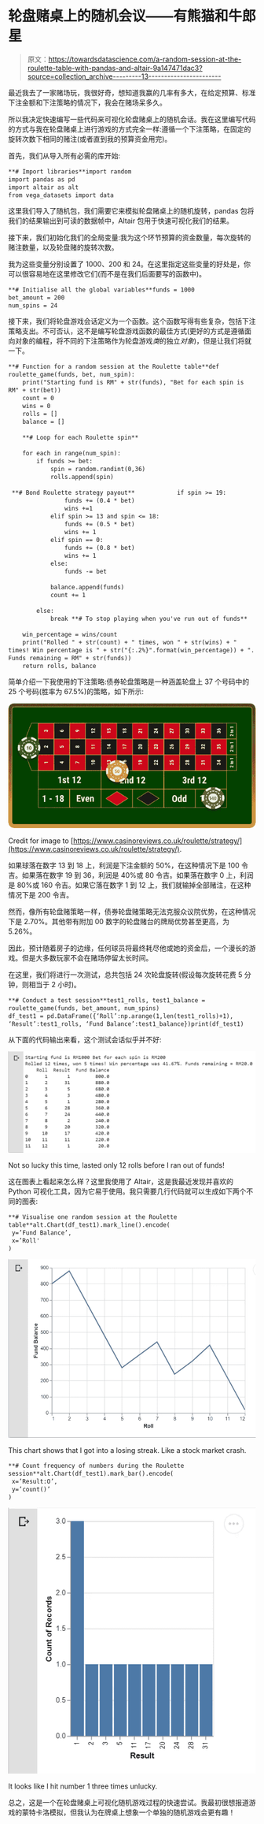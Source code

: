 # 轮盘赌桌上的随机会议——有熊猫和牛郎星

> 原文：<https://towardsdatascience.com/a-random-session-at-the-roulette-table-with-pandas-and-altair-9a147471dac3?source=collection_archive---------13----------------------->

最近我去了一家赌场玩，我很好奇，想知道我赢的几率有多大，在给定预算、标准下注金额和下注策略的情况下，我会在赌场呆多久。

所以我决定快速编写一些代码来可视化轮盘赌桌上的随机会话。我在这里编写代码的方式与我在轮盘赌桌上进行游戏的方式完全一样:遵循一个下注策略，在固定的旋转次数下相同的赌注(或者直到我的预算资金用完)。

首先，我们从导入所有必需的库开始:

```
**# Import libraries**import random
import pandas as pd
import altair as alt
from vega_datasets import data
```

这里我们导入了随机包，我们需要它来模拟轮盘赌桌上的随机旋转，pandas 包将我们的结果输出到可读的数据帧中，Altair 包用于快速可视化我们的结果。

接下来，我们初始化我们的全局变量:我为这个环节预算的资金数量，每次旋转的赌注数量，以及轮盘赌的旋转次数。

我为这些变量分别设置了 1000、200 和 24。在这里指定这些变量的好处是，你可以很容易地在这里修改它们(而不是在我们后面要写的函数中)。

```
**# Initialise all the global variables**funds = 1000
bet_amount = 200
num_spins = 24
```

接下来，我们将轮盘游戏会话定义为一个函数。这个函数写得有些复杂，包括下注策略支出。不可否认，这不是编写轮盘游戏函数的最佳方式(更好的方式是遵循面向对象的编程，将不同的下注策略作为轮盘游戏*类*的独立*对象*)，但是让我们将就一下。

```
**# Function for a random session at the Roulette table**def roulette_game(funds, bet, num_spin):
    print("Starting fund is RM" + str(funds), "Bet for each spin is RM" + str(bet))
    count = 0
    wins = 0
    rolls = []
    balance = []

    **# Loop for each Roulette spin**

    for each in range(num_spin):
        if funds >= bet:
            spin = random.randint(0,36)
            rolls.append(spin)

 **# Bond Roulette strategy payout**            if spin >= 19:
                funds += (0.4 * bet)
                wins +=1
            elif spin >= 13 and spin <= 18:
                funds += (0.5 * bet)
                wins += 1
            elif spin == 0:
                funds += (0.8 * bet)
                wins += 1
            else:
                funds -= bet

            balance.append(funds)
            count += 1

        else:
            break **# To stop playing when you've run out of funds**

    win_percentage = wins/count
    print("Rolled " + str(count) + " times, won " + str(wins) + " times! Win percentage is " + str("{:.2%}".format(win_percentage)) + ". Funds remaining = RM" + str(funds))
    return rolls, balance
```

简单介绍一下我使用的下注策略:债券轮盘策略是一种涵盖轮盘上 37 个号码中的 25 个号码(胜率为 67.5%)的策略，如下所示:

![](img/568662e01a3460f028de3b7a37217b73.png)

Credit for image to [https://www.casinoreviews.co.uk/roulette/strategy/](https://www.casinoreviews.co.uk/roulette/strategy/).

如果球落在数字 13 到 18 上，利润是下注金额的 50%，在这种情况下是 100 令吉。如果落在数字 19 到 36，利润是 40%或 80 令吉。如果落在数字 0 上，利润是 80%或 160 令吉。如果它落在数字 1 到 12 上，我们就输掉全部赌注，在这种情况下是 200 令吉。

然而，像所有轮盘赌策略一样，债券轮盘赌策略无法克服众议院优势，在这种情况下是 2.70%。其他带有附加 00 数字的轮盘赌台的牌局优势甚至更高，为 5.26%。

因此，预计随着房子的边缘，任何球员将最终耗尽他或她的资金后，一个漫长的游戏。但是大多数玩家不会在赌场停留太长时间。

在这里，我们将进行一次测试，总共包括 24 次轮盘旋转(假设每次旋转花费 5 分钟，则相当于 2 小时)。

```
**# Conduct a test session**test1_rolls, test1_balance = roulette_game(funds, bet_amount, num_spins)
df_test1 = pd.DataFrame({‘Roll’:np.arange(1,len(test1_rolls)+1), ‘Result’:test1_rolls, ‘Fund Balance’:test1_balance})print(df_test1)
```

从下面的代码输出来看，这个测试会话似乎并不好:

![](img/77375d90e2180fccb2a0723115e2f6da.png)

Not so lucky this time, lasted only 12 rolls before I ran out of funds!

这在图表上看起来怎么样？这里我使用了 Altair，这是我最近发现并喜欢的 Python 可视化工具，因为它易于使用。我只需要几行代码就可以生成如下两个不同的图表:

```
**# Visualise one random session at the Roulette table**alt.Chart(df_test1).mark_line().encode(
 y=’Fund Balance’,
 x=’Roll'
)
```

![](img/45d2c09e50b78e727c94cf4d846a20c5.png)

This chart shows that I got into a losing streak. Like a stock market crash.

```
**# Count frequency of numbers during the Roulette session**alt.Chart(df_test1).mark_bar().encode(
 x=’Result:O’,
 y=’count()’
)
```

![](img/a204db471e5301d0b95b3e08c4e52137.png)

It looks like I hit number 1 three times unlucky.

总之，这是一个在轮盘赌桌上可视化随机游戏过程的快速尝试。我最初很想报道游戏的蒙特卡洛模拟，但我认为在牌桌上想象一个单独的随机游戏会更有趣！